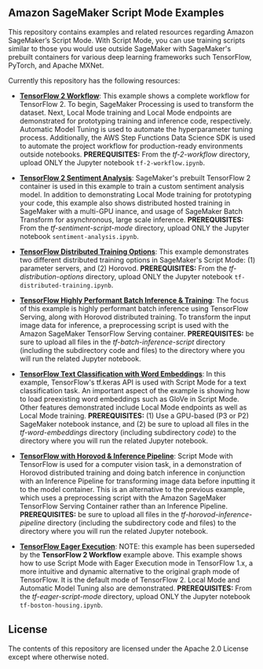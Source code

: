 ## Amazon SageMaker Script Mode Examples

This repository contains examples and related resources regarding Amazon SageMaker’s Script Mode. With Script Mode, you can use training scripts similar to those you would use outside SageMaker with SageMaker's prebuilt containers for various deep learning frameworks such TensorFlow, PyTorch, and Apache MXNet.

Currently this repository has the following resources:

- [**TensorFlow 2 Workflow**](tf-2-workflow):  This example shows a complete workflow for TensorFlow 2.  To begin, SageMaker Processing is used to transform the dataset.  Next, Local Mode training and Local Mode endpoints are demonstrated for prototyping training and inference code, respectively.  Automatic Model Tuning is used to automate the hyperparameter tuning process.  Additionally, the AWS Step Functions Data Science SDK is used to automate the project workflow for production-ready environments outside notebooks.  **PREREQUISITES:**  From the *tf-2-workflow* directory, upload ONLY the Jupyter notebook `tf-2-workflow.ipynb`.  

- [**TensorFlow 2 Sentiment Analysis**](tf-sentiment-script-mode):  SageMaker's prebuilt TensorFlow 2 container is used in this example to train a custom sentiment analysis model. In addition to demonstrating Local Mode training for prototyping your code, this example also shows distributed hosted training in SageMaker with a multi-GPU inance, and usage of SageMaker Batch Transform for asynchronous, large scale inference. **PREREQUISITES:**  From the *tf-sentiment-script-mode* directory, upload ONLY the Jupyter notebook `sentiment-analysis.ipynb`.  

- [**TensorFlow Distributed Training Options**](tf-distribution-options): This example demonstrates two different distributed training options in SageMaker's Script Mode:  (1) parameter servers, and (2) Horovod. **PREREQUISITES:**  From the *tf-distribution-options* directory, upload ONLY the Jupyter notebook `tf-distributed-training.ipynb`.

- [**TensorFlow Highly Performant Batch Inference & Training**](tf-batch-inference-script):  The focus of this example is highly performant batch inference using TensorFlow Serving, along with Horovod distributed training. To transform the input image data for inference, a preprocessing script is used with the Amazon SageMaker TensorFlow Serving container.  **PREREQUISITES:**  be sure to upload all files in the *tf-batch-inference-script* directory (including the subdirectory code and files) to the directory where you will run the related Jupyter notebook.  

- [**TensorFlow Text Classification with Word Embeddings**](tf-word-embeddings): In this example, TensorFlow's tf.keras API is used with Script Mode for a text classification task. An important aspect of the example is showing how to load preexisting word embeddings such as GloVe in Script Mode.  Other features demonstrated include Local Mode endpoints as well as Local Mode training. **PREREQUISITES:**  (1) Use a GPU-based (P3 or P2) SageMaker notebook instance, and (2) be sure to upload all files in the *tf-word-embeddings* directory (including subdirectory *code*) to the directory where you will run the related Jupyter notebook. 

- [**TensorFlow with Horovod & Inference Pipeline**](tf-horovod-inference-pipeline):  Script Mode with TensorFlow is used for a computer vision task, in a demonstration of Horovod distributed training and doing batch inference in conjunction with an Inference Pipeline for transforming image data before inputting it to the model container. This is an alternative to the previous example, which uses a preprocessing script with the Amazon SageMaker TensorFlow Serving Container rather than an Inference Pipeline. **PREREQUISITES:**  be sure to upload all files in the *tf-horovod-inference-pipeline* directory (including the subdirectory code and files) to the directory where you will run the related Jupyter notebook.  

- [**TensorFlow Eager Execution**](tf-eager-script-mode):  NOTE:  this example has been superseded by the **TensorFlow 2 Workflow** example above.  This example shows how to use Script Mode with Eager Execution mode in TensorFlow 1.x, a more intuitive and dynamic alternative to the original graph mode of TensorFlow.  It is the default mode of TensorFlow 2.  Local Mode and Automatic Model Tuning also are demonstrated. **PREREQUISITES:**  From the *tf-eager-script-mode* directory, upload ONLY the Jupyter notebook `tf-boston-housing.ipynb`.  

## License

The contents of this repository are licensed under the Apache 2.0 License except where otherwise noted. 
